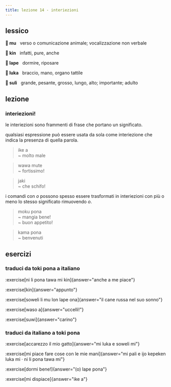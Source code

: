 ```yaml
---
title: lezione 14 - interiezioni 
---
```

## lessico
**󱤹 mu**&nbsp;&nbsp;&nbsp;verso o comunicazione animale; vocalizzazione non verbale

**󱥹 kin**&nbsp;&nbsp;&nbsp;infatti, pure, anche

**󱤢 lape**&nbsp;&nbsp;&nbsp;dormire, riposare

**󱤭 luka**&nbsp;&nbsp;&nbsp;braccio, mano, organo tattile

**󱥣 suli**&nbsp;&nbsp;&nbsp;grande, pesante, grosso, lungo, alto; importante; adulto

## lezione
### interiezioni!
le interiezioni sono frammenti di frase che portano un significato.

qualsiasi espressione può essere usata da sola come interiezione che indica la presenza di quella parola. 

> ike a \
> ~ molto male

> wawa mute \
> ~ fortissimo!

> jaki \
> ~ che schifo!

 i comandi con *o* possono spesso essere trasformati in interiezioni con più o meno lo stesso significato rimuovendo *o*. 

> moku pona \
> ~ mangia bene! \
> ~ buon appetito!

> kama pona \
> ~ benvenuti

## esercizi
### traduci da toki pona a italiano 
:exercise[ni li pona tawa mi kin]{answer="anche a me piace"}

:exercise[kin]{answer="appunto"}

:exercise[soweli li mu lon lape ona]{answer="il cane russa nel suo sonno"}

:exercise[waso a]{answer="uccelli!"}

:exercise[suwi]{answer="carino"}

### traduci da italiano a toki pona
:exercise[accarezzo il mio gatto]{answer="mi luka e soweli mi"}

:exercise[mi piace fare cose con le mie mani]{answer="mi pali e ijo kepeken luka mi · ni li pona tawa mi"}

:exercise[dormi bene!]{answer="(o) lape pona"}

:exercise[mi dispiace]{answer="ike a"}